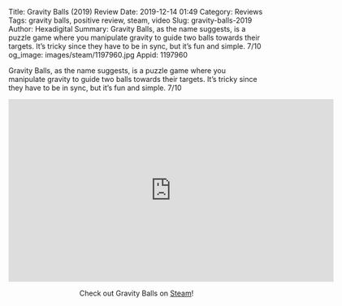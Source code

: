 Title: Gravity Balls (2019) Review
Date: 2019-12-14 01:49
Category: Reviews
Tags: gravity balls, positive review, steam, video
Slug: gravity-balls-2019
Author: Hexadigital
Summary: Gravity Balls, as the name suggests, is a puzzle game where you manipulate gravity to guide two balls towards their targets. It’s tricky since they have to be in sync, but it’s fun and simple. 7/10
og_image: images/steam/1197960.jpg
Appid: 1197960

Gravity Balls, as the name suggests, is a puzzle game where you manipulate gravity to guide two balls towards their targets. It’s tricky since they have to be in sync, but it’s fun and simple. 7/10

<center><iframe src="https://www.youtube.com/embed/Qkoi0Yu7vUE?feature=oembed" allow="accelerometer; autoplay; encrypted-media; gyroscope; picture-in-picture" width="640" height="360" frameborder="0"></iframe>

Check out Gravity Balls on [Steam](https://store.steampowered.com/app/1197960/?curator_clanid=34633900)!</center>